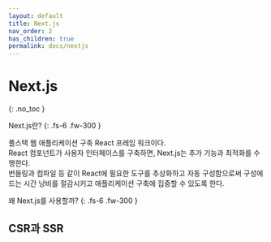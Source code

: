 ```yaml
---
layout: default
title: Next.js
nav_order: 2
has_children: true
permalink: docs/nextjs
---
```


# Next.js 
{: .no_toc }

Next.js란?
{: .fs-6 .fw-300 }

풀스택 웹 애플리케이션 구축 React 프레임 워크이다. <br/>
React 컴포넌트가 사용자 인터페이스를 구축하면, Next.js는 추가 기능과 최적화를 수행한다. <br/> 
번들링과 컴파일 등 같이 React에 필요한 도구를 추상화하고 자동 구성함으로써 구성에 드는 시간 낭비를 절감시키고 애플리케이션 구축에 집중할 수 있도록 한다. 

왜 Next.js를 사용할까?
{: .fs-6 .fw-300 }

## CSR과 SSR